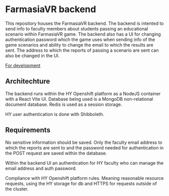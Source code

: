 # FarmasiaVR backend
This repository houses the FarmasiaVR backend. The backend is intented to send info to faculty members about students passing an educational scenario within FarmasiaVR game. The backend also has a UI for changing authentication password which the game uses when sending info of the game scenarios and ability to change the email to which the results are sent. The address to which the reports of passing a scenario are sent can also be changed in the UI. 

[For development](https://github.com/FarmasiaVR/farmasia-vr-certificate-backend/blob/main/docs/for_developers.md)

## Architechture
The backend runs within the HY Openshift platform as a NodeJS container with a React Vite UI. Database being used is a MongoDB non-relational document database. Redis is used as a session storage.

HY user authentication is done with Shibboleth. 

## Requirements
No sensitive information should be saved. Only the faculty email address to which the reports are sent to and the password needed for authentication in the POST request are saved within the database. 

Within the backend UI an authentication for HY faculty who can manage the email address and auth password.

Compliance with HY Openshift platform rules. Meaning reasonable resource requests, using the HY storage for db and HTTPS for requests outside of the cluster. 